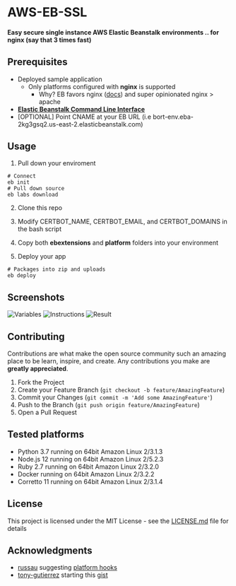 # AWS-EB-SSL
#### Easy secure **single** instance AWS Elastic Beanstalk environments .. for nginx (say that 3 times fast)

## Prerequisites

- Deployed sample application
  - Only platforms configured with **nginx** is supported
    - Why? EB favors nginx ([docs](https://docs.aws.amazon.com/elasticbeanstalk/latest/platforms/platforms-supported.html)) and super opinionated nginx > apache
- [**Elastic Beanstalk Command Line Interface**](https://github.com/aws/aws-elastic-beanstalk-cli-setup)
- [OPTIONAL] Point CNAME at your EB URL (i.e <span>bort-env.eba-2kg3gsq2.us-east-2.elasticbeanstalk.com</span>)

## Usage

1. Pull down your enviroment
```shell
# Connect
eb init
# Pull down source
eb labs download
```
2. Clone this repo

3. Modify CERTBOT_NAME, CERTBOT_EMAIL, and CERTBOT_DOMAINS in the bash script

4. Copy both **ebextensions** and **platform** folders into your environment

5. Deploy your app
```
# Packages into zip and uploads
eb deploy
```

## Screenshots
![Variables](https://github.com/HausCloud/AWS-ElasticBeanstalk-SSL/blob/master/screenshots/certbot.png)
![Instructions](https://github.com/HausCloud/AWS-ElasticBeanstalk-SSL/blob/master/screenshots/instructions.png)
![Result](https://github.com/HausCloud/AWS-ElasticBeanstalk-SSL/blob/master/screenshots/secure.png)

## Contributing

Contributions are what make the open source community such an amazing place to be learn, inspire, and create. Any contributions you make are **greatly appreciated**.

1. Fork the Project
2. Create your Feature Branch (`git checkout -b feature/AmazingFeature`)
3. Commit your Changes (`git commit -m 'Add some AmazingFeature'`)
4. Push to the Branch (`git push origin feature/AmazingFeature`)
5. Open a Pull Request

## Tested platforms

- Python 3.7 running on 64bit Amazon Linux 2/3.1.3
- Node.js 12 running on 64bit Amazon Linux 2/5.2.3
- Ruby 2.7 running on 64bit Amazon Linux 2/3.2.0
- Docker running on 64bit Amazon Linux 2/3.2.2
- Corretto 11 running on 64bit Amazon Linux 2/3.1.4

## License

This project is licensed under the MIT License - see the [LICENSE.md](https://github.com/HausCloud/AWS-ElasticBeanstalk-SSL/blob/master/LICENSE) file for details

## Acknowledgments

- [russau](https://github.com/russau) suggesting [platform hooks](https://docs.aws.amazon.com/elasticbeanstalk/latest/dg/platforms-linux-extend.html)
- [tony-gutierrez](https://github.com/tony-gutierrez) starting this [gist](https://gist.github.com/tony-gutierrez/198988c34e020af0192bab543d35a62a)
